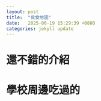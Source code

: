 ```yaml
---
layout: post
title:  "覓食地圖"
date:   2025-06-19 15:29:39 +0800
categories: jekyll update
---
```

# 還不錯的介紹

# 學校周邊吃過的

